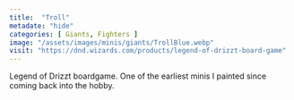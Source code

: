 ```yaml
---
title:  "Troll"
metadate: "hide"
categories: [ Giants, Fighters ]
image: "/assets/images/minis/giants/TrollBlue.webp"
visit: "https://dnd.wizards.com/products/legend-of-drizzt-board-game"
---
```

Legend of Drizzt boardgame. One of the earliest minis I painted since coming back into the hobby.
